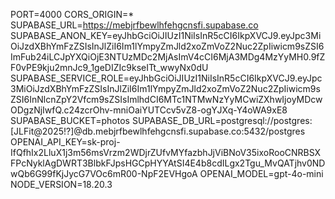 PORT=4000
CORS_ORIGIN=*
SUPABASE_URL=https://mebjrfbewlhfehgcnsfi.supabase.co
SUPABASE_ANON_KEY=eyJhbGciOiJIUzI1NiIsInR5cCI6IkpXVCJ9.eyJpc3MiOiJzdXBhYmFzZSIsInJlZiI6Im1lYmpyZmJld2xoZmVoZ2Nuc2ZpIiwicm9sZSI6ImFub24iLCJpYXQiOjE3NTUzMDc2MjAsImV4cCI6MjA3MDg4MzYyMH0.9fZF0vPE9kju2mnJc9_1geDIZIc9kseITt_wwyNx0dU
SUPABASE_SERVICE_ROLE=eyJhbGciOiJIUzI1NiIsInR5cCI6IkpXVCJ9.eyJpc3MiOiJzdXBhYmFzZSIsInJlZiI6Im1lYmpyZmJld2xoZmVoZ2Nuc2ZpIiwicm9sZSI6InNlcnZpY2Vfcm9sZSIsImlhdCI6MTc1NTMwNzYyMCwiZXhwIjoyMDcwODgzNjIwfQ.c24zcrOhv-mniOaiYUTCcv5vZ8-ogYJXq-Y4oWA9xE8
SUPABASE_BUCKET=photos
SUPABASE_DB_URL=postgresql://postgres:[JLFit@2025!?]@db.mebjrfbewlhfehgcnsfi.supabase.co:5432/postgres
OPENAI_API_KEY=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
OPENAI_MODEL=gpt-4o-mini
NODE_VERSION=18.20.3
